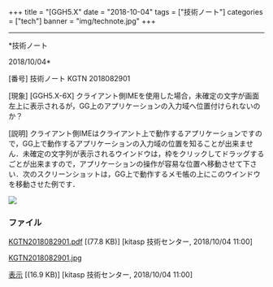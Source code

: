 ﻿+++
title = "[GGH5.X"
date = "2018-10-04"
tags = ["技術ノート"]
categories = ["tech"]
banner = "img/technote.jpg"
+++

-----------------------------------------------------------------------------------------------------------------------------

*技術ノート

2018/10/04*


[番号]
技術ノート KGTN 2018082901

[現象]
[GGH5.X-6X]
クライアント側IMEを使用した場合，未確定の文字が画面左上に表示されるが，GG上のアプリケーションの入力域へ位置付けられないのか？

[説明]
クライアント側IMEはクライアント上で動作するアプリケーションですので，GG上で動作するアプリケーションの入力域の位置を知ることが出来ません．未確定の文字列が表示されるウインドウは，枠をクリックしてドラッグするごとが出来ますので，アプリケーションの操作が容易な位置へ移動させて下さい．次のスクリーンショットは，GG上で動作するメモ帳の上にこのウインドウを移動させた例です．

![](http://techreport.kitasp.net/attachments/download/4144/KGTN2018082901.jpg)


### ファイル

 
 


[KGTN2018082901.pdf](http://techreport.kitasp.net/attachments/download/4143/KGTN2018082901.pdf)
 [(77.8 KB)] [kitasp 技術センター, 2018/10/04
11:00]

[KGTN2018082901.jpg](http://techreport.kitasp.net/attachments/download/4144/KGTN2018082901.jpg)

[表示](http://techreport.kitasp.net/attachments/4144/KGTN2018082901.jpg "表示")
 [(16.9 KB)] [kitasp 技術センター, 2018/10/04
11:00]


 


 

